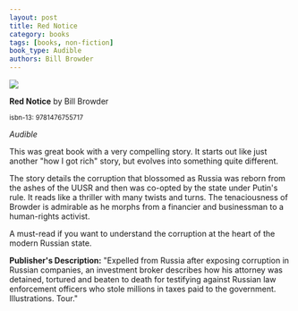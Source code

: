 ```yaml
---
layout: post
title: Red Notice
category: books
tags: [books, non-fiction]
book_type: Audible
authors: Bill Browder
---
```


<img src="http://books.google.com/books/content?id=YtANBAAAQBAJ&printsec=frontcover&img=1&zoom=1&edge=curl&source=gbs_api"/>

**Red Notice** by Bill Browder

<sup>isbn-13: 9781476755717</sup>

*Audible*

This was great book with a very compelling story. It starts out like just another
"how I got rich" story, but evolves into something quite different.

The story details the corruption that blossomed as Russia was reborn from the
ashes of the UUSR and then was co-opted by the state under Putin's rule. It reads
like a thriller with many twists and turns. The tenaciousness of Browder is admirable
as he morphs from a financier and businessman to a human-rights activist.

A must-read if you want to understand the corruption at the heart of the modern
Russian state.

**Publisher's Description:**
"Expelled from Russia after exposing corruption in Russian companies, an
investment broker describes how his attorney was detained, tortured and
beaten to death for testifying against Russian law enforcement officers who
stole millions in taxes paid to the government. Illustrations. Tour."
